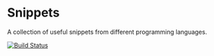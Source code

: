 # Snippets

A collection of useful snippets from different programming languages.

[![Build Status](https://travis-ci.org/mr-uuid/snippets.svg?branch=master)](https://travis-ci.org/mr-uuid/snippets)

